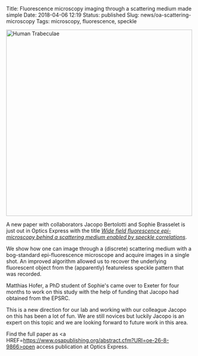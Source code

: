Title: Fluorescence microscopy imaging through a scattering medium made simple
Date: 2018-04-06 12:19
Status: published
Slug: news/oa-scattering-microscopy
Tags: microscopy, fluorescence, speckle

<img width="500" src="{static}/images/news/scattering-epi-fluorescence.png" alt="Human Trabeculae">

A new paper with collaborators Jacopo Bertolotti and Sophie Brasselet is just out in Optics Express with the title <a HREF=http://dx.doi.org/10.1038/s41598-018-21199-y>_Wide field fluorescence epi-microscopy behind a scattering medium enabled by speckle correlations_</a>.

We show how one can image through a (discrete) scattering medium with a bog-standard epi-fluorescence microscope and acquire images in a single shot. An improved algorithm allowed us to recover the underlying fluorescent object from the (apparently) featureless speckle pattern that was recorded.

Matthias Hofer, a PhD student of Sophie's came over to Exeter for four months to work on this study with the help of funding that Jacopo had obtained from the EPSRC.

This is a new direction for our lab and working with our colleague Jacopo on this has been a lot of fun. We are still novices but luckily Jacopo is an expert on this topic and we are looking forward to future work in this area.

Find the full paper as <a HREF=https://www.osapublishing.org/abstract.cfm?URI=oe-26-8-9866>open access publication at Optics Express</a>.

